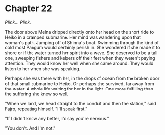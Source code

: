 # Chapter 22

*Plink... Plink.*

The door above Melna dripped directly onto her head on the short ride to Heiko in a cramped submarine. Her mind was wandering upon that woman's path. Jumping off of Shinna's boat. Swimming through the kind of cold most Pangum would certainly perish in. She wondered if she made it to shore or if the water turned her spirit into a wave. She deserved to be a tall one, sweeping fishers and kelpers off their feet when they weren't paying attention. They would know her well when she came around. They would listen to her when she was speaking.

Perhaps she was there with her, in the drops of ocean from the broken door of that small submarine to Heiko. Or perhaps she survived, far away from the water. A whole life waiting for her in the light. One more fulfilling than the suffering she knew so well.

"When we land, we head straight to the conduit and then the station," said Fajro, repeating himself. "I'll speak first."

"If I didn't know any better, I'd say you're nervous."

"You don't. And I'm not."


<!-- Melna gives a speech. Commands them to run. -->
<!-- People run, some die, some are captured, most make it to the fog -->
<!-- Melna dies? Gets a mortal wound, ambiguous if death or not. -->
<!-- Heiko explodes, empty -->